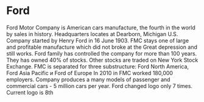 # Ford
Ford Motor Company is American cars manufacture, the fourth in the world by sales in history. 
Headquarters locates at Dearborn, Michigan U.S.
Company started by Henry Ford in 16 June 1903.
FMC stays one of large and profitable manufacture which did not broke at the Great depression and still works.
Ford family has controlled the company for more than 100 years. 
They has owned 40% of stocks.
Other stocks are traded on New York Stock Exchange.
FMC is separated for three substructure: Ford North America, Ford Asia Pacific и Ford of Europe
In 2010 in FMC worked 180,000 employers. 
Company produces a many models of passenger and commercial cars - 5 million cars per year.
Ford changed logo only 7 times. Current logo is 8th